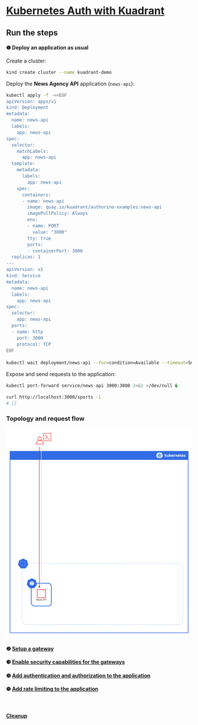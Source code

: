 # [Kubernetes Auth with Kuadrant](README.md)

## Run the steps

#### ❶ Deploy an application as usual

Create a cluster:

```sh
kind create cluster --name kuadrant-demo
```

Deploy the **News Agency API** application (`news-api`):

```sh
kubectl apply -f -<<EOF
apiVersion: apps/v1
kind: Deployment
metadata:
  name: news-api
  labels:
    app: news-api
spec:
  selector:
    matchLabels:
      app: news-api
  template:
    metadata:
      labels:
        app: news-api
    spec:
      containers:
      - name: news-api
        image: quay.io/kuadrant/authorino-examples:news-api
        imagePullPolicy: Always
        env:
        - name: PORT
          value: "3000"
        tty: true
        ports:
        - containerPort: 3000
  replicas: 1
---
apiVersion: v1
kind: Service
metadata:
  name: news-api
  labels:
    app: news-api
spec:
  selector:
    app: news-api
  ports:
  - name: http
    port: 3000
    protocol: TCP
EOF

kubectl wait deployment/news-api --for=condition=Available --timeout=5m
```

Expose and send requests to the application:

```sh
kubectl port-forward service/news-api 3000:3000 2>&1 >/dev/null &
```

```sh
curl http://localhost:3000/sports -i
# []
```

### Topology and request flow

![Architecture](architecture-step-1.png)

#### ❷ [Setup a gateway](2-gateway.md)
#### ❸ [Enable security capabilities for the gateways](3-kuadrant.md)
#### ❹ [Add authentication and authorization to the application](4-auth.md)
#### ❺ [Add rate limiting to the application](5-rate-limit.md)

<br/>

#### [Cleanup](cleanup.md)
